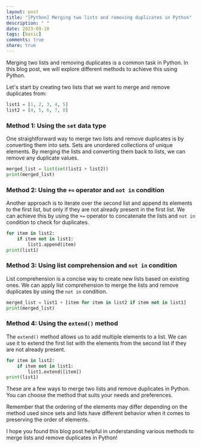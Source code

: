 ```yaml
---
layout: post
title: "[Python] Merging two lists and removing duplicates in Python"
description: " "
date: 2023-09-10
tags: [basic]
comments: true
share: true
---
```


Merging two lists and removing duplicates is a common task in Python. In this blog post, we will explore different methods to achieve this using Python.

Let's start by creating two lists that we want to merge and remove duplicates from:

```python
list1 = [1, 2, 3, 4, 5]
list2 = [4, 5, 6, 7, 8]
```

### Method 1: Using the `set` data type

One straightforward way to merge two lists and remove duplicates is by converting them into sets. Sets are unordered collections of unique elements. By merging the lists and converting them back to lists, we can remove any duplicate values.

```python
merged_list = list(set(list1 + list2))
print(merged_list)
```

### Method 2: Using the `+=` operator and `not in` condition

Another approach is to iterate over the second list and append its elements to the first list, but only if they are not already present in the first list. We can achieve this by using the `+=` operator to concatenate the lists and `not in` condition to check for duplicates.

```python
for item in list2:
    if item not in list1:
        list1.append(item)
print(list1)
```

### Method 3: Using list comprehension and `not in` condition

List comprehension is a concise way to create new lists based on existing ones. We can apply list comprehension to merge the lists and remove duplicates by using the `not in` condition.

```python
merged_list = list1 + [item for item in list2 if item not in list1]
print(merged_list)
```

### Method 4: Using the `extend()` method

The `extend()` method allows us to add multiple elements to a list. We can use it to extend the first list with the elements from the second list if they are not already present.

```python
for item in list2:
    if item not in list1:
        list1.extend([item])
print(list1)
```

These are a few ways to merge two lists and remove duplicates in Python. You can choose the method that suits your needs and preferences.

Remember that the ordering of the elements may differ depending on the method used since sets and lists have different behavior when it comes to preserving the order of elements.

I hope you found this blog post helpful in understanding various methods to merge lists and remove duplicates in Python!